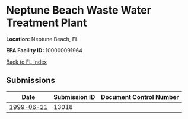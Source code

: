 # Neptune Beach Waste Water Treatment Plant

**Location:** Neptune Beach, FL

**EPA Facility ID:** 100000091964

[Back to FL Index](../../index.md)

## Submissions

| Date | Submission ID | Document Control Number |
|------|--------------|-------------------------|
| [1999-06-21](submissions/13018.md) | 13018 |  |
